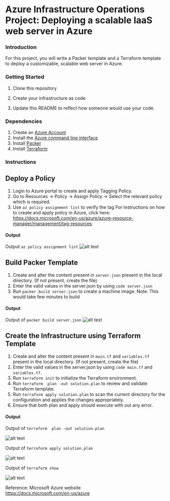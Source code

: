 # Azure Infrastructure Operations Project: Deploying a scalable IaaS web server in Azure

### Introduction
For this project, you will write a Packer template and a Terraform template to deploy a customizable, scalable web server in Azure.

### Getting Started
1. Clone this repository

2. Create your infrastructure as code

3. Update this README to reflect how someone would use your code.

### Dependencies
1. Create an [Azure Account](https://portal.azure.com) 
2. Install the [Azure command line interface](https://docs.microsoft.com/en-us/cli/azure/install-azure-cli?view=azure-cli-latest)
3. Install [Packer](https://www.packer.io/downloads)
4. Install [Terraform](https://www.terraform.io/downloads.html)

### Instructions

## Deploy a Policy
1. Login to Azure portal to create and apply Tagging Policy.
2. Go to Resources -> Policy -> Assign Policy -> Select the relevant policy which is required. 
3. Use `az policy assignment list` to verify the tag
For instructions on how to create and apply policy in Azure, click here: https://docs.microsoft.com/en-us/azure/azure-resource-manager/management/tag-resources

#### Output
Output `az policy assignment list`
![alt text](https://github.com/manjunathmr6/nd082-Azure-Cloud-DevOps-Starter-Code/blob/master/C1%20-%20Azure%20Infrastructure%20Operations/project/starter_files/Policy.png)

## Build Packer Template
1. Create and alter the content present in `server.json` present in the local directory. (If not present, create the file)
2. Enter the valid values in the server.json by using `code server.json`
3. Run `packer build server.json` to create a machine image. 
Note: This would take few minutes to build

#### Output
Output of `packer build server.json`
![alt text](https://github.com/manjunathmr6/nd082-Azure-Cloud-DevOps-Starter-Code/blob/master/C1%20-%20Azure%20Infrastructure%20Operations/project/starter_files/Packer.png)


## Create the Infrastructure using Terraform Template
1. Create and alter the content present in `main.tf` and `variables.tf` present in the local directory. (If not present, create the file)
2. Enter the valid values in the server.json by using `code main.tf` and `variables.tf`.
3. Run `terraform init` to initialize  the Terraform environment.
4. Run `terraform  plan -out solution.plan` to review  and validate Terraform template.
5. Run `terraform apply solution.plan` to scan the current directory for the configuration and applies the changes appropriately.
6. Ensure that both plan and apply should execute with out any error.

#### Output
Output of `terraform  plan -out solution.plan`

![alt text](https://github.com/manjunathmr6/nd082-Azure-Cloud-DevOps-Starter-Code/blob/master/C1%20-%20Azure%20Infrastructure%20Operations/project/starter_files/terraformplan.png)

Output of `terraform apply solution.plan`

![alt text](https://github.com/manjunathmr6/nd082-Azure-Cloud-DevOps-Starter-Code/blob/master/C1%20-%20Azure%20Infrastructure%20Operations/project/starter_files/terraformapply.png)

Output of `terraform show`

![alt text](https://github.com/manjunathmr6/nd082-Azure-Cloud-DevOps-Starter-Code/blob/master/C1%20-%20Azure%20Infrastructure%20Operations/project/starter_files/terraformshow.png)

Reference:
Microsoft Azure website                            
https://docs.microsoft.com/en-us/azure


